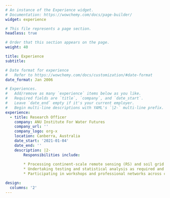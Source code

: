 ```yaml
---
# An instance of the Experience widget.
# Documentation: https://wowchemy.com/docs/page-builder/
widget: experience

# This file represents a page section.
headless: true

# Order that this section appears on the page.
weight: 40

title: Experience
subtitle:

# Date format for experience
#   Refer to https://wowchemy.com/docs/customization/#date-format
date_format: Jan 2006

# Experiences.
#   Add/remove as many `experience` items below as you like.
#   Required fields are `title`, `company`, and `date_start`.
#   Leave `date_end` empty if it's your current employer.
#   Begin multi-line descriptions with YAML's `|2-` multi-line prefix.
experience:
  - title: Research Officer
    company: ANU Institute For Water Futures
    company_url: ''
    company_logo: org-x
    location: Canberra, Australia
    date_start: '2021-01-04'
    date_end: ''
    description: |2-
        Responsibilities include:
        
        * Processing continent-scale remote sensing (RS) and soil grid data acquired from NASA, USGS and CSIRO. Establishing machine learning models by using packages from Python and R (e.g. scikit-learn and randomForest). Familiar with essential Linux commands and utilising programming modules from Gadi (a supercomputer located in the ANU campus) to complete research tasks.
        * Undertaking testing and statistical analysis as required and preparing and disseminating relevant analysis reports to internal and external stakeholders, including external funding agencies.
        * Participating in workshops and professional networks across campus to develop a broad base of industry knowledge, and providing input to improve the area’s research practices and processes.

design:
  columns: '2'
---
```

